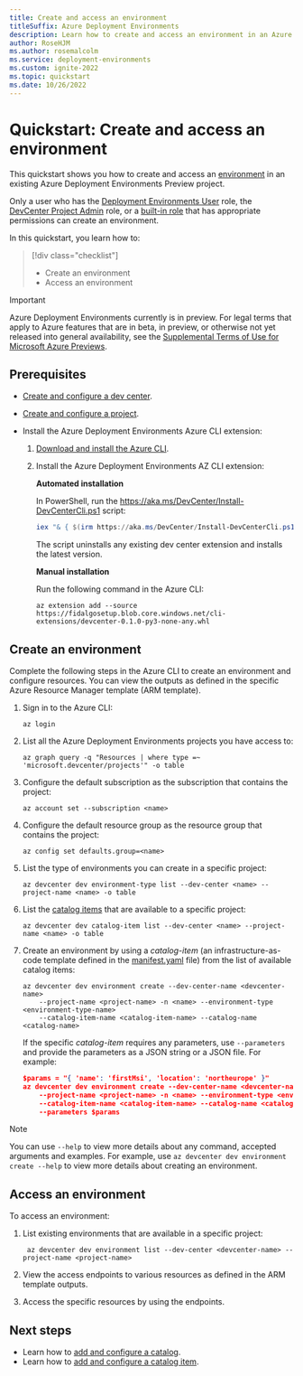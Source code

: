 ```yaml
---
title: Create and access an environment
titleSuffix: Azure Deployment Environments
description: Learn how to create and access an environment in an Azure Deployment Environments Preview project.
author: RoseHJM
ms.author: rosemalcolm
ms.service: deployment-environments
ms.custom: ignite-2022
ms.topic: quickstart
ms.date: 10/26/2022
---
```


# Quickstart: Create and access an environment

This quickstart shows you how to create and access an [environment](concept-environments-key-concepts.md#environments) in an existing Azure Deployment Environments Preview project.

Only a user who has the [Deployment Environments User](how-to-configure-deployment-environments-user.md) role, the [DevCenter Project Admin](how-to-configure-project-admin.md) role, or a [built-in role](../role-based-access-control/built-in-roles.md) that has appropriate permissions can create an environment.

In this quickstart, you learn how to:

> [!div class="checklist"]
>
> - Create an environment
> - Access an environment

> [!IMPORTANT]
> Azure Deployment Environments currently is in preview. For legal terms that apply to Azure features that are in beta, in preview, or otherwise not yet released into general availability, see the [Supplemental Terms of Use for Microsoft Azure Previews](https://azure.microsoft.com/support/legal/preview-supplemental-terms/).

## Prerequisites

- [Create and configure a dev center](quickstart-create-and-configure-devcenter.md).
- [Create and configure a project](quickstart-create-and-configure-projects.md).
- Install the Azure Deployment Environments Azure CLI extension:

  1. [Download and install the Azure CLI](/cli/azure/install-azure-cli).
  1. Install the Azure Deployment Environments AZ CLI extension:

     **Automated installation**
  
     In PowerShell, run the https://aka.ms/DevCenter/Install-DevCenterCli.ps1 script:

     ```powershell
     iex "& { $(irm https://aka.ms/DevCenter/Install-DevCenterCli.ps1 ) }"
     ```
  
     The script uninstalls any existing dev center extension and installs the latest version.

     **Manual installation**
  
     Run the following command in the Azure CLI:

     ```azurecli
     az extension add --source https://fidalgosetup.blob.core.windows.net/cli-extensions/devcenter-0.1.0-py3-none-any.whl
     ```

## Create an environment

Complete the following steps in the Azure CLI to create an environment and configure resources. You can view the outputs as defined in the specific Azure Resource Manager template (ARM template).

1. Sign in to the Azure CLI:

    ```azurecli
    az login
    ```

1. List all the Azure Deployment Environments projects you have access to:

   ```azurecli
   az graph query -q "Resources | where type =~ 'microsoft.devcenter/projects'" -o table
   ```

1. Configure the default subscription as the subscription that contains the project:

   ```azurecli
   az account set --subscription <name>
   ```

1. Configure the default resource group as the resource group that contains the project:

   ```azurecli
   az config set defaults.group=<name>
   ```  

1. List the type of environments you can create in a specific project:

   ```azurecli
   az devcenter dev environment-type list --dev-center <name> --project-name <name> -o table
   ```

1. List the [catalog items](concept-environments-key-concepts.md#catalog-items) that are available to a specific project:

   ```azurecli
   az devcenter dev catalog-item list --dev-center <name> --project-name <name> -o table
   ```

1. Create an environment by using a *catalog-item* (an infrastructure-as-code template defined in the [manifest.yaml](configure-catalog-item.md#add-a-new-catalog-item) file) from the list of available catalog items:

   ```azurecli
   az devcenter dev environment create --dev-center-name <devcenter-name> 
       --project-name <project-name> -n <name> --environment-type <environment-type-name> 
       --catalog-item-name <catalog-item-name> --catalog-name <catalog-name> 
   ```

    If the specific *catalog-item* requires any parameters, use `--parameters` and provide the parameters as a JSON string or a JSON file. For example:

   ```json
   $params = "{ 'name': 'firstMsi', 'location': 'northeurope' }"
   az devcenter dev environment create --dev-center-name <devcenter-name> 
       --project-name <project-name> -n <name> --environment-type <environment-type-name> 
       --catalog-item-name <catalog-item-name> --catalog-name <catalog-name> 
       --parameters $params
   ```

> [!NOTE]
> You can use `--help` to view more details about any command, accepted arguments and examples. For example, use `az devcenter dev environment create --help` to view more details about creating an environment.

## Access an environment

To access an environment:

1. List existing environments that are available in a specific project:

   ```azurecli
    az devcenter dev environment list --dev-center <devcenter-name> --project-name <project-name>
    ```  

1. View the access endpoints to various resources as defined in the ARM template outputs.
1. Access the specific resources by using the endpoints.

## Next steps

- Learn how to [add and configure a catalog](how-to-configure-catalog.md).
- Learn how to [add and configure a catalog item](configure-catalog-item.md).
